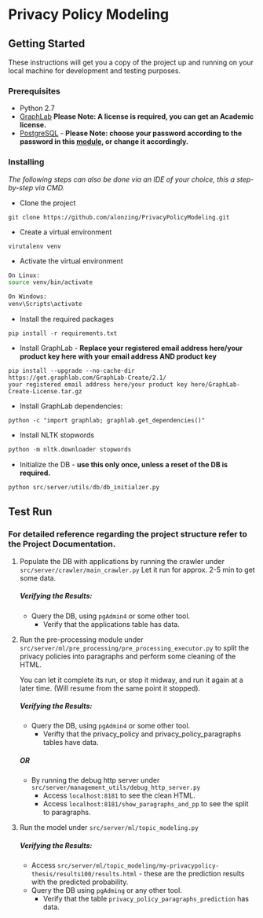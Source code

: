 # Privacy Policy Modeling

## Getting Started

These instructions will get you a copy of the project up and running on your local machine for development and testing purposes.

### Prerequisites
* Python 2.7
* [GraphLab](https://turi.com/)
  **Please Note: A license is required, you can get an Academic license.**
* [PostgreSQL](https://www.postgresql.org/download/) -
   **Please Note: choose your password according to the password in this 
   [module](https://github.com/alonzing/PrivacyPolicyModeling/blob/master/src/server/utils/db/tools.py), or change it accordingly.**
   

### Installing
*The following steps can also be done via an IDE of your choice, this a step-by-step via CMD.*

* Clone the project
```
git clone https://github.com/alonzing/PrivacyPolicyModeling.git
```

* Create a virtual environment
```
virutalenv venv
```

* Activate the virtual environment
```bash
On Linux:
source venv/bin/activate

On Windows:
venv\Scripts\activate
```

* Install the required packages
```
pip install -r requirements.txt
```

* Install GraphLab - **Replace your registered email address here/your product key here with your email address AND product key**
```
pip install --upgrade --no-cache-dir https://get.graphlab.com/GraphLab-Create/2.1/
your registered email address here/your product key here/GraphLab-Create-License.tar.gz
```

* Install GraphLab dependencies:
```
python -c "import graphlab; graphlab.get_dependencies()"
```

* Install NLTK stopwords
```python
python -m nltk.downloader stopwords
```

* Initialize the DB - **use this only once, unless a reset of the DB is required.**
```python
python src/server/utils/db/db_initialzer.py
```

## Test Run
### For detailed reference regarding the project structure refer to the Project Documentation.
1. Populate the DB with applications by running the crawler under ```src/server/crawler/main_crawler.py```
   Let it run for approx. 2-5 min to get some data.
   
   ##### Verifying the Results:
   - Query the DB, using ```pgAdmin4``` or some other tool.  
     - Verify that the applications table has data.

2. Run the pre-processing module under ```src/server/ml/pre_processing/pre_processing_executor.py```
   to split the privacy policies into paragraphs and perform some cleaning of the HTML.
   
   You can let it complete its run, or stop it midway, and run it again at a later time. (Will resume from the same point it stopped).
   ##### Verifying the Results:
   - Query the DB, using ```pgAdmin4``` or some other tool.
      - Verifty that the privacy_policy and privacy_policy_paragraphs tables have data.
   ##### OR
   - By running the debug http server under ```src/server/management_utils/debug_http_server.py```
     - Access ```localhost:8181``` to see the clean HTML.
     - Access ```localhost:8181/show_paragraphs_and_pp``` to see the split to paragraphs.
   

3. Run the model under ```src/server/ml/topic_modeling.py```
   ##### Verifying the Results:
   - Access ```src/server/ml/topic_modeling/my-privacypolicy-thesis/results100/results.html``` - these are the prediction results with        the predicted probability.
   - Query the DB using ```pgAdming``` or any other tool.
     - Verify that the table ```privacy_policy_paragraphs_prediction``` has data.
